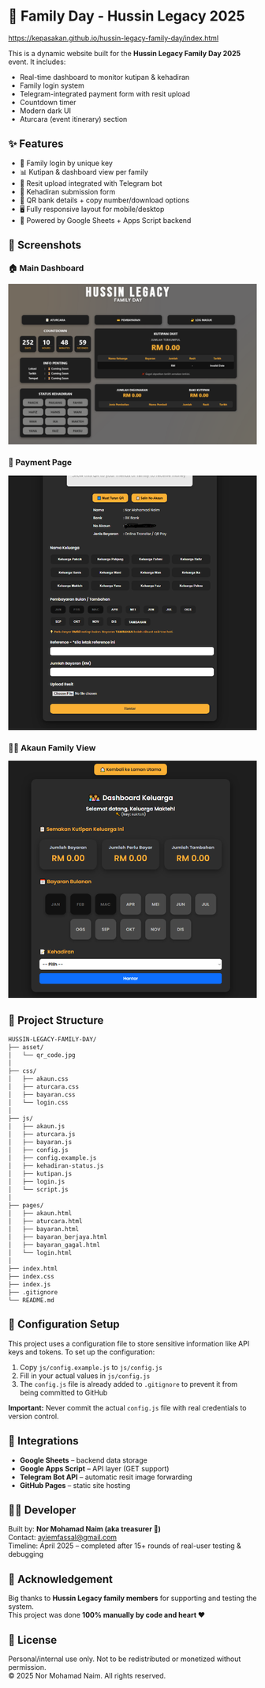 # 🏡 Family Day - Hussin Legacy 2025

https://kepasakan.github.io/hussin-legacy-family-day/index.html

This is a dynamic website built for the **Hussin Legacy Family Day 2025** event. It includes:

- Real-time dashboard to monitor kutipan & kehadiran
- Family login system
- Telegram-integrated payment form with resit upload
- Countdown timer
- Modern dark UI
- Aturcara (event itinerary) section

## ✨ Features

- 🔐 Family login by unique key
- 📊 Kutipan & dashboard view per family
- 🧾 Resit upload integrated with Telegram bot
- 📅 Kehadiran submission form
- 📸 QR bank details + copy number/download options
- 🖥️ Fully responsive layout for mobile/desktop
- 🧩 Powered by Google Sheets + Apps Script backend

## 📸 Screenshots

### 🏠 Main Dashboard
![dashboard](asset/dashboard.PNG)

### 🧾 Payment Page
![account](asset/payment.PNG)

### 🧑‍💼 Akaun Family View
![account](asset/account.PNG)

## 📁 Project Structure

```plaintext
HUSSIN-LEGACY-FAMILY-DAY/
├── asset/
│   └── qr_code.jpg
│
├── css/
│   ├── akaun.css
│   ├── aturcara.css
│   ├── bayaran.css
│   └── login.css
│
├── js/
│   ├── akaun.js
│   ├── aturcara.js
│   ├── bayaran.js
│   ├── config.js
│   ├── config.example.js
│   ├── kehadiran-status.js
│   ├── kutipan.js
│   ├── login.js
│   └── script.js
│
├── pages/
│   ├── akaun.html
│   ├── aturcara.html
│   ├── bayaran.html
│   ├── bayaran_berjaya.html
│   ├── bayaran_gagal.html
│   └── login.html
│
├── index.html
├── index.css
├── index.js
├── .gitignore
└── README.md
```

## 🔐 Configuration Setup

This project uses a configuration file to store sensitive information like API keys and tokens. To set up the configuration:

1. Copy `js/config.example.js` to `js/config.js`
2. Fill in your actual values in `js/config.js`
3. The `config.js` file is already added to `.gitignore` to prevent it from being committed to GitHub

**Important:** Never commit the actual `config.js` file with real credentials to version control.

## 🔧 Integrations

- **Google Sheets** – backend data storage
- **Google Apps Script** – API layer (GET support)
- **Telegram Bot API** – automatic resit image forwarding
- **GitHub Pages** – static site hosting

## 👨‍💻 Developer

Built by: **Nor Mohamad Naim (aka treasurer 🧾)**  
Contact: ayiemfassal@gmail.com  
Timeline: April 2025 – completed after 15+ rounds of real-user testing & debugging 

## 🙏 Acknowledgement

Big thanks to **Hussin Legacy family members** for supporting and testing the system.  
This project was done **100% manually by code and heart ❤️** 

## 📄 License

Personal/internal use only. Not to be redistributed or monetized without permission.  
© 2025 Nor Mohamad Naim. All rights reserved.
